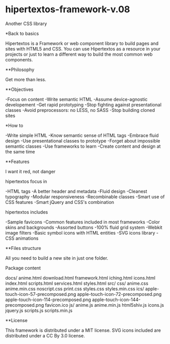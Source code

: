 hipertextos-framework-v.08
==========================

Another CSS library


*Back to basics

Hipertextos is a Framework or web component library to build pages and sites with HTML5 and CSS. You can use Hipertextos as a resource in your projects or just to learn a different way to build the most common web components.

**Philosophy

Get more than less.

**Objectives

-Focus on content
-Write semantic HTML
-Assume device-agnostic developement
-Get rapid prototyping
-Stop fighting against presentational classes
-Avoid preprocessors: no LESS, no SASS
-Stop building cloned sites

*How to

-Write simple HTML
-Know semantic sense of HTML tags
-Embrace fluid design
-Use presentational classes to prototype
-Forget about impossible semantic classes
-Use frameworks to learn
-Create content and design at the same time

**Features

I want it red, not danger

hipertextos focus in

-HTML tags
-A better header and metadata
-Fluid design
-Cleanest typography
-Modular responsiveness
-Recombinable classes
-Smart use of CSS features
-Smart jQuery and CSS's combination

hipertextos includes

-Sample favicons
-Common features included in most frameworks
-Color skins and backgrounds
-Assorted buttons
-100% fluid grid system
-Webkit image filters
-Basic symbol icons with HTML entities
-SVG icons library
-CSS animations

**Files structure

All you need to build a new site in just one folder.

Package content

docs/
  anime.html
  download.html
  framework.html
  iching.html
  icons.html
  index.html
  scripts.html
  services.html
  styles.html
src/
  css/
    anime.css
    anime.min.css 
    noscript.css
    print.css
    styles.css
    styles.min.css
  ics/
    apple-touch-icon-57-precomposed.png
    apple-touch-icon-72-precomposed.png
    apple-touch-icon-114-precomposed.png
    apple-touch-icon-144-precomposed.png
    favicon.ico
  js/
    anime.js
    anime.min.js
    html5shiv.js
    icons.js
    jquery.js 
    scripts.js
    scripts.min.js

**License
  
This framework is distributed under a MIT license. SVG icons included are distributed under a CC By 3.0 license.
